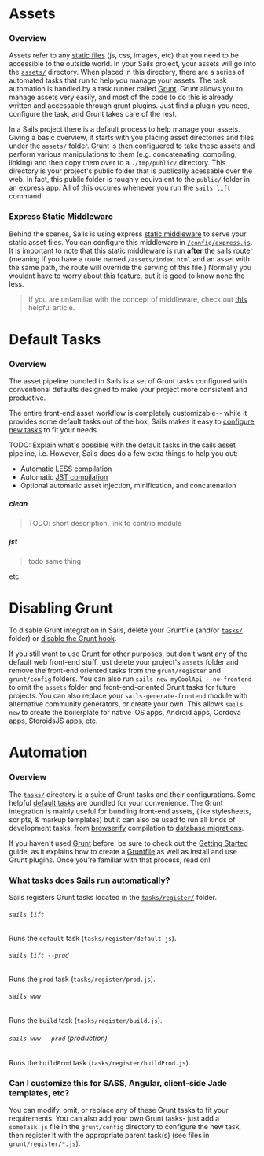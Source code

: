 # Assets
### Overview

Assets refer to any [static files](http://en.wikipedia.org/wiki/Static_web_page) (js, css, images, etc) that you need to be accessible to the outside world. In your Sails project, your assets will go into the [`assets/`]() directory. When placed in this directory, there are a series of automated tasks that run to help you manage your assets. The task automation is handled by a task runner called [Grunt](http://gruntjs.com/). Grunt allows you to manage assets very easily, and most of the code to do this is already written and accessable through grunt plugins. Just find a plugin you need, configure the task, and Grunt takes care of the rest.

In a Sails project there is a default process to help manage your assets. Giving a basic overview, it starts with you placing asset directories and files under the `assets/` folder. Grunt is then configuered to take these assets and perform various manipulations to them (e.g. concatenating, compiling, linking) and then copy them over to a `./tmp/public/` directory. This directory is your project's public folder that is publically acessable over the web. In fact, this public folder is roughly equivalent to the `public/` folder in an [express](http://www.expressjs.com) app. All of this occures whenever you run the `sails lift` command.


### Express Static Middleware
Behind the scenes, Sails is using express [static middleware](http://www.senchalabs.org/connect/static.html) to serve your static asset files. You can configure this middleware in [`/config/express.js`](). It is important to note that this static middleware is run **after** the sails router (meaning if you have a route named `/assets/index.html` and an asset with the same path, the route will override the serving of this file.) Normally you wouldnt have to worry about this feature, but it is good to know none the less.

>If you are unfamiliar with the concept of middleware, check out [this](http://stephensugden.com/middleware_guide/) helpful article.

# Default Tasks

### Overview

The asset pipeline bundled in Sails is a set of Grunt tasks configured with conventional defaults designed to make your project more consistent and productive.

The entire front-end asset workflow is completely customizable-- while it provides some default tasks out of the box, Sails makes it easy to [configure new tasks]() to fit your needs.


TODO:
Explain what's possible with the default tasks in the sails asset pipeline, i.e.
However, Sails does do a few extra things to help you out:  
- Automatic [LESS compilation]()
- Automatic [JST compilation]()
- Optional automatic asset injection, minification, and concatenation


##### clean

>TODO: short description, link to contrib module

##### jst

> todo same thing

etc.






# Disabling Grunt

To disable Grunt integration in Sails, delete your Gruntfile (and/or [`tasks/`]() folder) or [disable the Grunt hook]().

If you still want to use Grunt for other purposes, but don't want any of the default web front-end stuff, just delete your project's `assets` folder and remove the front-end oriented tasks from the `grunt/register` and `grunt/config` folders.  You can also run `sails new myCoolApi --no-frontend` to omit the `assets` folder and front-end-oriented Grunt tasks for future projects.  You can also replace your `sails-generate-frontend` module with alternative community generators, or create your own.  This allows `sails new` to create the boilerplate for native iOS apps, Android apps, Cordova apps, SteroidsJS apps, etc.



# Automation

### Overview

The [`tasks/`](./#!documentation/anatomy/tasks) directory is a suite of Grunt tasks and their configurations.  Some helpful [default tasks]() are bundled for your convenience.  The Grunt integration is mainly useful for bundling front-end assets, (like stylesheets, scripts, & markup templates) but it can also be used to run all kinds of development tasks, from [browserify]() compilation to [database migrations]().

If you haven't used [Grunt](http://gruntjs.com/) before, be sure to check out the [Getting Started](http://gruntjs.com/getting-started) guide, as it explains how to create a [Gruntfile](http://gruntjs.com/sample-gruntfile) as well as install and use Grunt plugins. Once you're familiar with that process, read on!


### What tasks does Sails run automatically?

Sails registers Grunt tasks located in the [`tasks/register/`]() folder.

###### `sails lift`

Runs the `default` task (`tasks/register/default.js`).

###### `sails lift --prod`

Runs the `prod` task (`tasks/register/prod.js`).

###### `sails www`

Runs the `build` task (`tasks/register/build.js`).

###### `sails www --prod` (production)

Runs the `buildProd` task (`tasks/register/buildProd.js`).


### Can I customize this for SASS, Angular, client-side Jade templates, etc?

You can modify, omit, or replace any of these Grunt tasks to fit your requirements. You can also add your own Grunt tasks- just add a `someTask.js` file in the `grunt/config` directory to configure the new task, then register it with the appropriate parent task(s) (see files in `grunt/register/*.js`).
